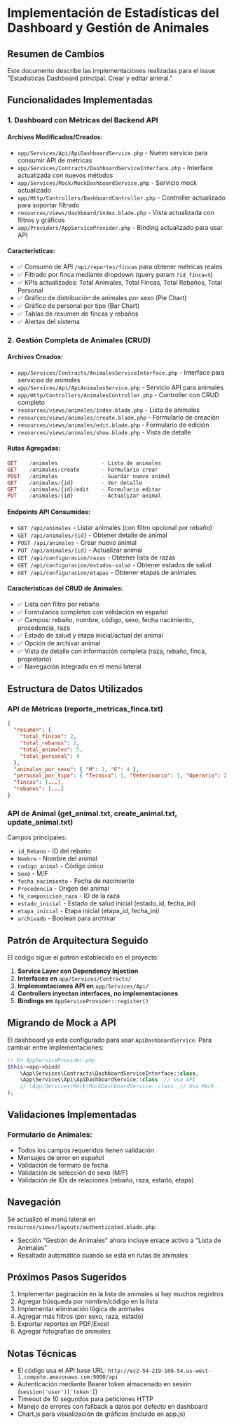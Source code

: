 # Implementación de Estadísticas del Dashboard y Gestión de Animales

## Resumen de Cambios

Este documento describe las implementaciones realizadas para el issue "Estadisticas Dashboard principal. Crear y editar animal."

## Funcionalidades Implementadas

### 1. Dashboard con Métricas del Backend API

#### Archivos Modificados/Creados:
- `app/Services/Api/ApiDashboardService.php` - Nuevo servicio para consumir API de métricas
- `app/Services/Contracts/DashboardServiceInterface.php` - Interface actualizada con nuevos métodos
- `app/Services/Mock/MockDashboardService.php` - Servicio mock actualizado
- `app/Http/Controllers/DashboardController.php` - Controller actualizado para soportar filtrado
- `resources/views/dashboard/index.blade.php` - Vista actualizada con filtros y gráficos
- `app/Providers/AppServiceProvider.php` - Binding actualizado para usar API

#### Características:
- ✅ Consumo de API `/api/reportes/fincas` para obtener métricas reales
- ✅ Filtrado por finca mediante dropdown (query param `?id_finca=X`)
- ✅ KPIs actualizados: Total Animales, Total Fincas, Total Rebaños, Total Personal
- ✅ Gráfico de distribución de animales por sexo (Pie Chart)
- ✅ Gráfico de personal por tipo (Bar Chart)
- ✅ Tablas de resumen de fincas y rebaños
- ✅ Alertas del sistema

### 2. Gestión Completa de Animales (CRUD)

#### Archivos Creados:
- `app/Services/Contracts/AnimalesServiceInterface.php` - Interface para servicios de animales
- `app/Services/Api/ApiAnimalesService.php` - Servicio API para animales
- `app/Http/Controllers/AnimalesController.php` - Controller con CRUD completo
- `resources/views/animales/index.blade.php` - Lista de animales
- `resources/views/animales/create.blade.php` - Formulario de creación
- `resources/views/animales/edit.blade.php` - Formulario de edición
- `resources/views/animales/show.blade.php` - Vista de detalle

#### Rutas Agregadas:
```php
GET    /animales              - Lista de animales
GET    /animales/create       - Formulario crear
POST   /animales              - Guardar nuevo animal
GET    /animales/{id}         - Ver detalle
GET    /animales/{id}/edit    - Formulario editar
PUT    /animales/{id}         - Actualizar animal
```

#### Endpoints API Consumidos:
- `GET /api/animales` - Listar animales (con filtro opcional por rebaño)
- `GET /api/animales/{id}` - Obtener detalle de animal
- `POST /api/animales` - Crear nuevo animal
- `PUT /api/animales/{id}` - Actualizar animal
- `GET /api/configuracion/razas` - Obtener lista de razas
- `GET /api/configuracion/estados-salud` - Obtener estados de salud
- `GET /api/configuracion/etapas` - Obtener etapas de animales

#### Características del CRUD de Animales:
- ✅ Lista con filtro por rebaño
- ✅ Formularios completos con validación en español
- ✅ Campos: rebaño, nombre, código, sexo, fecha nacimiento, procedencia, raza
- ✅ Estado de salud y etapa inicial/actual del animal
- ✅ Opción de archivar animal
- ✅ Vista de detalle con información completa (raza, rebaño, finca, propietario)
- ✅ Navegación integrada en el menú lateral

## Estructura de Datos Utilizados

### API de Métricas (reporte_metricas_finca.txt)
```json
{
  "resumen": {
    "total_fincas": 2,
    "total_rebanos": 2,
    "total_animales": 5,
    "total_personal": 4
  },
  "animales_por_sexo": { "M": 1, "F": 4 },
  "personal_por_tipo": { "Tecnico": 1, "Veterinario": 1, "Operario": 2 },
  "fincas": [...],
  "rebanos": [...]
}
```

### API de Animal (get_animal.txt, create_animal.txt, update_animal.txt)
Campos principales:
- `id_Rebano` - ID del rebaño
- `Nombre` - Nombre del animal
- `codigo_animal` - Código único
- `Sexo` - M/F
- `fecha_nacimiento` - Fecha de nacimiento
- `Procedencia` - Origen del animal
- `fk_composicion_raza` - ID de la raza
- `estado_inicial` - Estado de salud inicial (estado_id, fecha_ini)
- `etapa_inicial` - Etapa inicial (etapa_id, fecha_ini)
- `archivado` - Boolean para archivar

## Patrón de Arquitectura Seguido

El código sigue el patrón establecido en el proyecto:
1. **Service Layer con Dependency Injection**
2. **Interfaces en** `app/Services/Contracts/`
3. **Implementaciones API en** `app/Services/Api/`
4. **Controllers inyectan interfaces, no implementaciones**
5. **Bindings en** `AppServiceProvider::register()`

## Migrando de Mock a API

El dashboard ya está configurado para usar `ApiDashboardService`. Para cambiar entre implementaciones:

```php
// En AppServiceProvider.php
$this->app->bind(
    \App\Services\Contracts\DashboardServiceInterface::class,
    \App\Services\Api\ApiDashboardService::class  // Usa API
    // \App\Services\Mock\MockDashboardService::class  // Usa Mock
);
```

## Validaciones Implementadas

### Formulario de Animales:
- Todos los campos requeridos tienen validación
- Mensajes de error en español
- Validación de formato de fecha
- Validación de selección de sexo (M/F)
- Validación de IDs de relaciones (rebaño, raza, estado, etapa)

## Navegación

Se actualizó el menú lateral en `resources/views/layouts/authenticated.blade.php`:
- Sección "Gestión de Animales" ahora incluye enlace activo a "Lista de Animales"
- Resaltado automático cuando se está en rutas de animales

## Próximos Pasos Sugeridos

1. Implementar paginación en la lista de animales si hay muchos registros
2. Agregar búsqueda por nombre/código en la lista
3. Implementar eliminación lógica de animales
4. Agregar más filtros (por sexo, raza, estado)
5. Exportar reportes en PDF/Excel
6. Agregar fotografías de animales

## Notas Técnicas

- El código usa el API base URL: `http://ec2-54-219-108-54.us-west-1.compute.amazonaws.com:9000/api`
- Autenticación mediante Bearer token almacenado en sesión (`session('user')['token']`)
- Timeout de 10 segundos para peticiones HTTP
- Manejo de errores con fallback a datos por defecto en dashboard
- Chart.js para visualización de gráficos (incluido en app.js)
